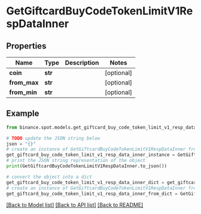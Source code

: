 # GetGiftcardBuyCodeTokenLimitV1RespDataInner


## Properties

Name | Type | Description | Notes
------------ | ------------- | ------------- | -------------
**coin** | **str** |  | [optional] 
**from_max** | **str** |  | [optional] 
**from_min** | **str** |  | [optional] 

## Example

```python
from binance.spot.models.get_giftcard_buy_code_token_limit_v1_resp_data_inner import GetGiftcardBuyCodeTokenLimitV1RespDataInner

# TODO update the JSON string below
json = "{}"
# create an instance of GetGiftcardBuyCodeTokenLimitV1RespDataInner from a JSON string
get_giftcard_buy_code_token_limit_v1_resp_data_inner_instance = GetGiftcardBuyCodeTokenLimitV1RespDataInner.from_json(json)
# print the JSON string representation of the object
print(GetGiftcardBuyCodeTokenLimitV1RespDataInner.to_json())

# convert the object into a dict
get_giftcard_buy_code_token_limit_v1_resp_data_inner_dict = get_giftcard_buy_code_token_limit_v1_resp_data_inner_instance.to_dict()
# create an instance of GetGiftcardBuyCodeTokenLimitV1RespDataInner from a dict
get_giftcard_buy_code_token_limit_v1_resp_data_inner_from_dict = GetGiftcardBuyCodeTokenLimitV1RespDataInner.from_dict(get_giftcard_buy_code_token_limit_v1_resp_data_inner_dict)
```
[[Back to Model list]](../README.md#documentation-for-models) [[Back to API list]](../README.md#documentation-for-api-endpoints) [[Back to README]](../README.md)


